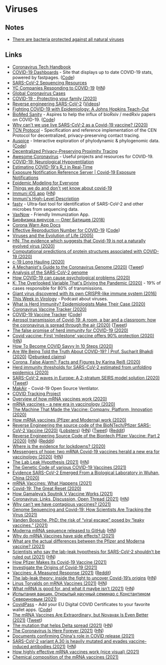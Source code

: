 # Viruses

## Notes

- [There are bacteria protected against all natural viruses](https://twitter.com/Eaterofsun/status/1400522215888769030)

## Links

- [Coronavirus Tech Handbook](https://coronavirustechhandbook.com/)
- [COVID-19 Dashboards](https://covid19dashboards.com/) - Site that displays up to date COVID-19 stats, powered by fastpages. ([Code](https://github.com/github/covid19-dashboard))
- [SARS-CoV-2 Sequencing Resources](https://github.com/CDCgov/SARS-CoV-2_Sequencing)
- [YC Companies Responding to COVID-19](https://www.ycombinator.com/covid) ([HN](https://news.ycombinator.com/item?id=22687131))
- [Global Coronavirus Cases](https://coronavirus.projectpage.app/)
- [COVID-19 - Protecting your family (2020)](https://vimeo.com/399733860)
- [Reverse engineering SARS-CoV-2](https://github.com/geohot/corona) ([Videos](https://www.youtube.com/watch?v=8vWaawiUteM))
- [Fighting COVID-19 with Epidemiology: A Johns Hopkins Teach-Out](https://www.coursera.org/learn/covid19-epidemiology)
- [BioMed Sanity](http://biomed-sanity.com/) - Aspires to help the influx of bioRxiv / medRxiv papers on COVID-19. ([Code](https://github.com/karpathy/covid-sanity))
- [Why can't we use live SARS-CoV-2 as a Covid-19 vaccine? (2020)](https://www.reddit.com/r/askscience/comments/fwuyem/why_cant_we_use_live_sarscov2_as_a_covid19_vaccine/)
- [TCN Protocol](https://github.com/TCNCoalition/TCN) - Specification and reference implementation of the CEN Protocol for decentralized, privacy-preserving contact tracing.
- [Auspice](https://nextstrain.github.io/auspice/) - Interactive exploration of phylodynamic & phylogenomic data. ([Code](https://github.com/nextstrain/auspice))
- [Decentralized Privacy-Preserving Proximity Tracing](https://github.com/DP-3T/documents)
- [Awesome Coronavirus](https://github.com/soroushchehresa/awesome-coronavirus) - Useful projects and resources for COVID-19.
- [COVID-19: Neurological Hypoventilation](https://mad.science.blog/2020/04/11/covid-19-neurological-hypoventilation/)
- [Estimating COVID-19's R_t in Real-Time](https://github.com/k-sys/covid-19/blob/master/Realtime%20R0.ipynb)
- [Exposure Notification Reference Server | Covid-19 Exposure Notifications](https://github.com/google/exposure-notifications-server)
- [Epidemic Modeling for Everyone](https://github.com/DataForScience/Epidemiology101)
- [Things we do and don't yet know about covid-19](https://twitter.com/meganranney/status/1264589288659922945)
- [Immuni iOS app](https://github.com/immuni-app/immuni-app-ios) ([HN](https://news.ycombinator.com/item?id=23396499))
- [Immuni's High-Level Description](https://github.com/immuni-app/immuni-documentation)
- [fastv](https://github.com/OpenGene/fastv) - Ultra-fast tool for identification of SARS-CoV-2 and other microbes from sequencing data.
- [VaxNow](https://vaxnow.org/) - Friendly Immunization App.
- [Биофизика вирусов — Олег Батищев (2018)](https://www.youtube.com/watch?v=kNwMwaNHcv8)
- [Corona Warn App Docs](https://github.com/corona-warn-app/cwa-documentation)
- [Effective Reproduction Number for COVID-19](https://rt.live/) ([Code](https://github.com/rtcovidlive/covid-dash))
- [Viruses and the Evolution of Life (2005)](https://www.asmscience.org/content/book/10.1128/9781555817626)
- [HN: The evidence which suggests that Covid-19 is not a naturally evolved virus (2020)](https://news.ycombinator.com/item?id=23875758)
- [Computational predictions of protein structures associated with COVID-19 (2020)](https://deepmind.com/research/open-source/computational-predictions-of-protein-structures-associated-with-COVID-19)
- [c-19 Long Hauling (2020)](https://blog.rumyra.com/2020-08-14-c-19-long-hauling/)
- [A Mechanist's Guide to the Coronavirus Genome (2020)](https://csvoss.com/a-mechanists-guide-to-the-coronavirus-genome) ([Tweet](https://twitter.com/csvoss/status/1295458745833594880))
- [Analysis of the SARS-CoV-2 genome](https://github.com/nqureshi/sars-cov-2)
- [How COVID-19 can cause psychological problems (2020)](https://www.youtube.com/watch?v=LIOxKVrVRy4)
- [K: The Overlooked Variable That's Driving the Pandemic (2020)](https://www.theatlantic.com/health/archive/2020/09/k-overlooked-variable-driving-pandemic/616548/) - 19% of cases responsible for 80% of transmissions.
- [Giant virus discovered with its own CRISPR-like immune system (2016)](https://www.ibtimes.co.uk/could-giant-virus-own-immune-system-be-branch-life-1546905?platform=hootsuite)
- [This Week in Virology](https://www.microbe.tv/twiv/) - Podcast about viruses.
- [What is Herd Immunity? Epidemiologists Make Their Case (2020)](https://www.youtube.com/watch?v=QJajHxG3C9A)
- [Coronavirus Vaccine Tracker (2020)](https://www.nytimes.com/interactive/2020/science/coronavirus-vaccine-tracker.html)
- [COVID-19 Vaccine Tracker](https://thevaccinetracker.com/) ([Code](https://github.com/thevaccinetracker/thevaccinetracker))
- [Aerosol transmission of Covid-19: A room, a bar and a classroom: how the coronavirus is spread through the air (2020)](https://english.elpais.com/society/2020-10-28/a-room-a-bar-and-a-class-how-the-coronavirus-is-spread-through-the-air.html) ([Tweet](https://twitter.com/jljcolorado/status/1321599800714817537))
- [The false promise of herd immunity for COVID-19 (2020)](https://www.nature.com/articles/d41586-020-02948-4)
- [Covid vaccine: First ‘milestone’ vaccine offers 90% protection (2020)](https://www.bbc.com/news/health-54873105) ([HN](https://news.ycombinator.com/item?id=25033844))
- [How To Become COVID Savvy In 10 Steps (2020)](https://medium.com/applied-data-science/how-to-become-covid-savvy-in-10-steps-b5942db3ac85)
- [Are We Being Told the Truth About COVID-19? | Prof. Sucharit Bhakdi (2020)](https://www.youtube.com/watch?v=ZnpnBYgGARE) ([Debunked claims](https://translate.google.com/translate?hl=&sl=de&tl=en&u=https%3A%2F%2Fcorrectiv.org%2Ffaktencheck%2F2020%2F06%2F19%2Fimpfung-gegen-covid-19-sinnlos-sucharit-bhakdi-stellt-unbelegte-behauptungen-auf%2F))
- [Corona, False Alarm?: Facts and Figures by Karina Reiß (2020)](https://www.goodreads.com/book/show/55370694-corona-false-alarm)
- [Herd immunity thresholds for SARS-CoV-2 estimated from unfolding epidemics (2020)](https://www.medrxiv.org/content/10.1101/2020.07.23.20160762v3)
- [SARS-CoV-2 waves in Europe: A 2-stratum SEIRS model solution (2020)](https://www.medrxiv.org/content/10.1101/2020.10.09.20210146v2) ([Tweet](https://twitter.com/federicolois/status/1316127717331480578))
- [MakAir](https://github.com/makers-for-life/makair) - Covid-19 Open Source Ventilator.
- [COVID Tracking Project](https://covidtracking.com/)
- [Overview of how mRNA vaccines work (2020)](https://twitter.com/scientistswanda/status/1335988328362090500)
- [mRNA vaccines – a new era in vaccinology (2020)](https://www.ncbi.nlm.nih.gov/pmc/articles/PMC5906799/pdf/nihms955599.pdf)
- [The Machine That Made the Vaccine: Company, Platform, Innovation (2020)](https://overcast.fm/+BlzGsJabc)
- [How mRNA vaccines (Pfizer and Moderna) work (2020)](https://twitter.com/WheatNOil/status/1339624815137722368)
- [Reverse Engineering the source code of the BioNTech/Pfizer SARS-CoV-2 Vaccine (2020)](https://berthub.eu/articles/posts/reverse-engineering-source-code-of-the-biontech-pfizer-vaccine/) ([Lobsters](https://lobste.rs/s/qoqbdc/reverse_engineering_source_code)) ([HN](https://news.ycombinator.com/item?id=25538820)) ([Tweet](https://twitter.com/PowerDNS_Bert/status/1342568484946010116)) ([Reddit](https://www.reddit.com/r/programming/comments/kk8pxz/this_programmer_reverse_engineered_the_pfizer/))
- [Reverse Engineering Source Code of the Biontech Pfizer Vaccine: Part 2 (2020)](https://berthub.eu/articles/posts/part-2-reverse-engineering-source-code-of-the-biontech-pfizer-vaccine/) ([HN](https://news.ycombinator.com/item?id=25598270)) ([Reddit](https://www.reddit.com/r/programming/comments/ko5esy/reverse_engineering_source_code_of_the_biontech/))
- [Where is the evidence for lockdowns? (2020)](https://www.reddit.com/r/LockdownSkepticism/comments/kmc1wl/where_is_the_evidence_for_lockdowns/)
- [Messengers of hope: two mRNA Covid-19 vaccines herald a new era for vaccinology (2020)](https://www.nature.com/articles/s41587-020-00807-1) ([HN](https://news.ycombinator.com/item?id=25577215))
- [The Lab Leak Hypothesis (2021)](https://nymag.com/intelligencer/article/coronavirus-lab-escape-theory.html) ([HN](https://news.ycombinator.com/item?id=25640323))
- [The Genetic Code of various COVID-19 Vaccines (2021)](https://berthub.eu/articles/posts/genetic-code-of-covid-19-vaccines/)
- [Evidence SARS-CoV-2 Emerged From a Biological Laboratory in Wuhan, China (2020)](https://project-evidence.github.io/)
- [mRNA Vaccines: What Happens (2021)](https://blogs.sciencemag.org/pipeline/archives/2021/01/21/mrna-vaccines-what-happens)
- [Covid-19: The Great Reset (2020)](http://reparti.free.fr/schwab2020.pdf)
- [How Gamaleya’s Sputnik V Vaccine Works (2021)](https://www.nytimes.com/interactive/2021/health/gamaleya-covid-19-vaccine.html)
- [Coronavirus: Links, Discussion, Open Thread (2021)](https://astralcodexten.substack.com/p/coronavirus-links-discussion-open) ([HN](https://news.ycombinator.com/item?id=26151086))
- [Why can't we have contagious vaccines? (2021)](https://www.reddit.com/r/askscience/comments/lqniul/why_cant_we_have_contagious_vaccines/)
- [Genome Sequencing and Covid-19: How Scientists Are Tracking the Virus (2021)](https://www.nytimes.com/interactive/2021/03/25/magazine/genome-sequencing-covid-variants.html?action=click&module=Top%20Stories&pgtype=Homepage)
- [Vanden Bossche, PhD: the risk of “viral escape” posed by “leaky vaccines.” (2021)](https://www.youtube.com/watch?v=2LSMpuQcTSE)
- [Moderna mRNA sequence released to GitHub](https://github.com/NAalytics/Assemblies-of-putative-SARS-CoV2-spike-encoding-mRNA-sequences-for-vaccines-BNT-162b2-and-mRNA-1273/blob/main/Assemblies%20of%20putative%20SARS-CoV2-spike-encoding%20mRNA%20sequences%20for%20vaccines%20BNT-162b2%20and%20mRNA-1273.docx.pdf) ([HN](https://news.ycombinator.com/item?id=26628233))
- [Why do mRNA Vaccines have side effects? (2021)](https://www.reddit.com/r/bioinformatics/comments/mi3fdc/why_do_mrna_vaccines_have_side_effects/)
- [What are the actual differences between the Pfizer and Moderna vaccine? (2021)](https://www.reddit.com/r/askscience/comments/mi5frs/what_are_the_actual_differences_between_the/)
- [Scientists who say the lab-leak hypothesis for SARS-CoV-2 shouldn't be ruled out (2021)](https://www.technologyreview.com/2021/03/18/1021030/coronavirus-leak-wuhan-lab-scientists-conspiracy/) ([HN](https://news.ycombinator.com/item?id=26750452))
- [How Pfizer Makes Its Covid-19 Vaccine (2021)](https://www.nytimes.com/interactive/2021/health/pfizer-coronavirus-vaccine.html)
- [Investigate the Origins of Covid-19 (2021)](https://www.reddit.com/r/science/comments/gk6y95/covid19_did_not_come_from_the_wuhan_institute_of/)
- [Vaccines: A Measured Response (2021)](https://www.youtube.com/watch?v=8BIcAZxFfrc) ([Reddit](https://www.reddit.com/r/videos/comments/nlmtvu/vaccines_a_measured_response/))
- [The lab-leak theory: inside the fight to uncover Covid-19’s origins](https://www.vanityfair.com/news/2021/06/the-lab-leak-theory-inside-the-fight-to-uncover-covid-19s-origins) ([HN](https://news.ycombinator.com/item?id=27388587))
- [Linus Torvalds on mRNA Vaccines (2021)](https://lore.kernel.org/ksummit/CAHk-=wiB6FJknDC5PMfpkg4gZrbSuC3d391VyReM4Wb0+JYXXA@mail.gmail.com/) ([HN](https://news.ycombinator.com/item?id=27466374))
- [What mRNA is good for, and what it maybe isn’t (2021)](https://blogs.sciencemag.org/pipeline/archives/2021/06/29/what-mrna-is-good-for-and-what-it-maybe-isnt) ([HN](https://news.ycombinator.com/item?id=27681418))
- [Испытания вакцин. Открытый научный семинар с Константином Севериновым (2021)](https://www.youtube.com/watch?v=5ebHY-M0JOU)
- [CovidPass](https://covidpass.marvinsextro.de/) - Add your EU Digital COVID Certificates to your favorite wallet apps. ([Code](https://github.com/covidpass-org/covidpass))
- [The mRNA Vaccines Are Extraordinary, but Novavax Is Even Better (2021)](https://www.theatlantic.com/health/archive/2021/06/novavax-now-best-covid-19-vaccine/619276/) ([Tweet](https://twitter.com/DavidSacks/status/1423190473603174403))
- [The mutation that helps Delta spread (2021)](https://www.nature.com/articles/d41586-021-02275-2) ([HN](https://news.ycombinator.com/item?id=28248945))
- [The Coronavirus Is Here Forever (2021)](https://www.theatlantic.com/science/archive/2021/08/how-we-live-coronavirus-forever/619783/) ([HN](https://news.ycombinator.com/item?id=28274819))
- [Documents confirming China's role in COVID release (2021)](https://twitter.com/zeynep/status/1441785603100606481)
- [SARS-CoV-2 variant A.30 is heavily mutated and evades vaccine-induced antibodies (2021)](https://www.nature.com/articles/s41423-021-00779-5) ([HN](https://news.ycombinator.com/item?id=29004006))
- [How highly effective mRNA vaccines work (nice visual) (2021)](https://twitter.com/SamIAm2021MD/status/1459051952831189013)
- [Chemical composition of the mRNA vaccines (2021)](https://twitter.com/ENirenberg/status/1460107641481531392)
